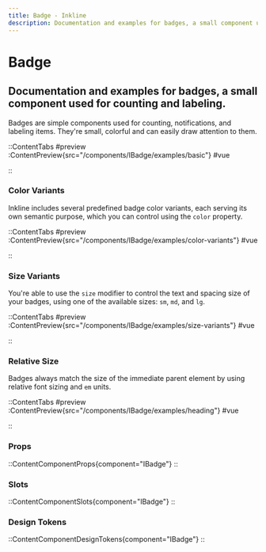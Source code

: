 ```yaml
---
title: Badge - Inkline
description: Documentation and examples for badges, a small component used for counting and labeling.
---
```


# Badge
## Documentation and examples for badges, a small component used for counting and labeling.

Badges are simple components used for counting, notifications, and labeling items. They're small, colorful and can easily draw attention to them.

::ContentTabs
#preview
:ContentPreview{src="/components/IBadge/examples/basic"}
#vue
<!-- Autodocs{src="@inkline/inkline/components/IBadge/examples/basic.raw.vue" lang="vue"} -->
::

### Color Variants

Inkline includes several predefined badge color variants, each serving its own semantic purpose, which you can control using the `color` property.

::ContentTabs
#preview
:ContentPreview{src="/components/IBadge/examples/color-variants"}
#vue
<!-- Autodocs{src="@inkline/inkline/components/IBadge/examples/color-variants.raw.vue" lang="vue"} -->
::


### Size Variants
You're able to use the `size` modifier to control the text and spacing size of your badges, using one of the available sizes: `sm`, `md`, and `lg`. 

::ContentTabs
#preview
:ContentPreview{src="/components/IBadge/examples/size-variants"}
#vue
<!-- Autodocs{src="@inkline/inkline/components/IBadge/examples/size-variants.raw.vue" lang="vue"} -->
::

### Relative Size

Badges always match the size of the immediate parent element by using relative font sizing and `em` units.

::ContentTabs
#preview
:ContentPreview{src="/components/IBadge/examples/heading"}
#vue
<!-- Autodocs{src="@inkline/inkline/components/IBadge/examples/heading.raw.vue" lang="vue"} -->
::


### Props
::ContentComponentProps{component="IBadge"}
::

### Slots
::ContentComponentSlots{component="IBadge"}
::

### Design Tokens
::ContentComponentDesignTokens{component="IBadge"}
::

